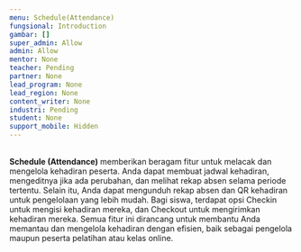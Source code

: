 ```yaml
---
menu: Schedule(Attendance)
fungsional: Introduction
gambar: []
super_admin: Allow
admin: Allow
mentor: None
teacher: Pending
partner: None
lead_program: None
lead_region: None
content_writer: None
industri: Pending
student: None
support_mobile: Hidden
---
```

**\
Schedule (Attendance)**  memberikan beragam fitur untuk melacak dan mengelola kehadiran peserta. Anda dapat membuat jadwal kehadiran, mengeditnya jika ada perubahan, dan melihat rekap absen selama periode tertentu. Selain itu, Anda dapat mengunduh rekap absen dan QR kehadiran untuk pengelolaan yang lebih mudah. Bagi siswa, terdapat opsi Checkin untuk mengisi kehadiran mereka, dan Checkout untuk mengirimkan kehadiran mereka. Semua fitur ini dirancang untuk membantu Anda memantau dan mengelola kehadiran dengan efisien, baik sebagai pengelola maupun peserta pelatihan atau kelas online.
